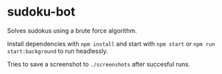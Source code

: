 # sudoku-bot

Solves sudokus using a brute force algorithm.

Install dependencies with `npm install` and start with `npm start` or `npm run start:background` to run headlessly.

Tries to save a screenshot to `./screenshots` after succesful runs.
